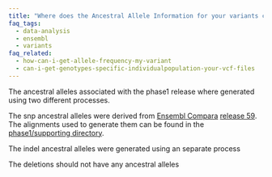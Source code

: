 ```yaml
---
title: "Where does the Ancestral Allele Information for your variants come from?"
faq_tags:
  - data-analysis
  - ensembl
  - variants
faq_related:
  - how-can-i-get-allele-frequency-my-variant
  - can-i-get-genotypes-specific-individualpopulation-your-vcf-files
---
```

                    
The ancestral alleles associated with the phase1 release where generated using two different processes.

The snp ancestral alleles were derived from [Ensembl Compara](http://www.ensembl.org/info/docs/compara/index.html) [release 59](http://aug2010.archive.ensembl.org/index.html). The alignments used to generate them can be found in the [phase1/supporting directory](http://ftp.1000genomes.ebi.ac.uk/vol1/ftp/phase1/analysis_results/supporting/ancestral_alignments/).

The indel ancestral alleles were generated using an separate process

The deletions should not have any ancestral alleles
